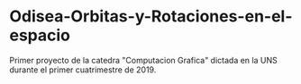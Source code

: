 # Odisea-Orbitas-y-Rotaciones-en-el-espacio
Primer proyecto de la catedra "Computacion Grafica" dictada en la UNS durante el primer cuatrimestre de 2019.
